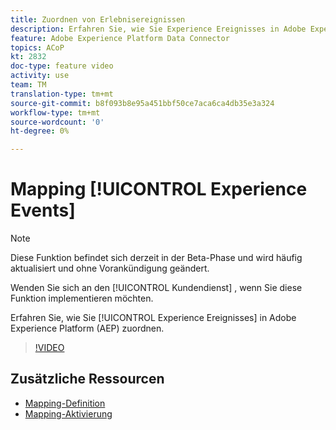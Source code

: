 ```yaml
---
title: Zuordnen von Erlebnisereignissen
description: Erfahren Sie, wie Sie Experience Ereignisses in Adobe Experience Platform (AEP) zuordnen.
feature: Adobe Experience Platform Data Connector
topics: ACoP
kt: 2832
doc-type: feature video
activity: use
team: TM
translation-type: tm+mt
source-git-commit: b8f093b8e95a451bbf50ce7aca6ca4db35e3a324
workflow-type: tm+mt
source-wordcount: '0'
ht-degree: 0%

---
```



# Mapping [!UICONTROL Experience Events]

>[!NOTE]
>
>Diese Funktion befindet sich derzeit in der Beta-Phase und wird häufig aktualisiert und ohne Vorankündigung geändert.
>
>Wenden Sie sich an den [!UICONTROL Kundendienst] , wenn Sie diese Funktion implementieren möchten.

Erfahren Sie, wie Sie [!UICONTROL Experience Ereignisses] in Adobe Experience Platform (AEP) zuordnen.

>[!VIDEO](https://video.tv.adobe.com/v/27265?quality=12)

## Zusätzliche Ressourcen

* [Mapping-Definition](https://docs.adobe.com/content/help/en/campaign-standard/using/administrating/mapping-campaign-and-aep-data/aep-mapping-definition.html)
* [Mapping-Aktivierung](https://docs.adobe.com/content/help/en/campaign-standard/using/administrating/mapping-campaign-and-aep-data/aep-mapping-activation.html)

